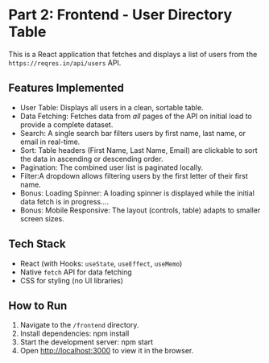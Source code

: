 # Part 2: Frontend - User Directory Table

This is a React application that fetches and displays a list of users from the `https://reqres.in/api/users` API.

## Features Implemented
* User Table: Displays all users in a clean, sortable table.
* Data Fetching: Fetches data from *all* pages of the API on initial load to provide a complete dataset.
* Search: A single search bar filters users by first name, last name, or email in real-time.
* Sort: Table headers (First Name, Last Name, Email) are clickable to sort the data in ascending or descending order.
* Pagination: The combined user list is paginated locally.
* Filter:A dropdown allows filtering users by the first letter of their first name.
* Bonus: Loading Spinner: A loading spinner is displayed while the initial data fetch is in progress....
* Bonus: Mobile Responsive: The layout (controls, table) adapts to smaller screen sizes.

## Tech Stack
* React (with Hooks: `useState`, `useEffect`, `useMemo`)
* Native `fetch` API for data fetching
* CSS for styling (no UI libraries)

## How to Run
1.  Navigate to the `/frontend` directory.
2.  Install dependencies:
    npm install
3.  Start the development server:
    npm start
4.  Open [http://localhost:3000](http://localhost:3000) to view it in the browser.